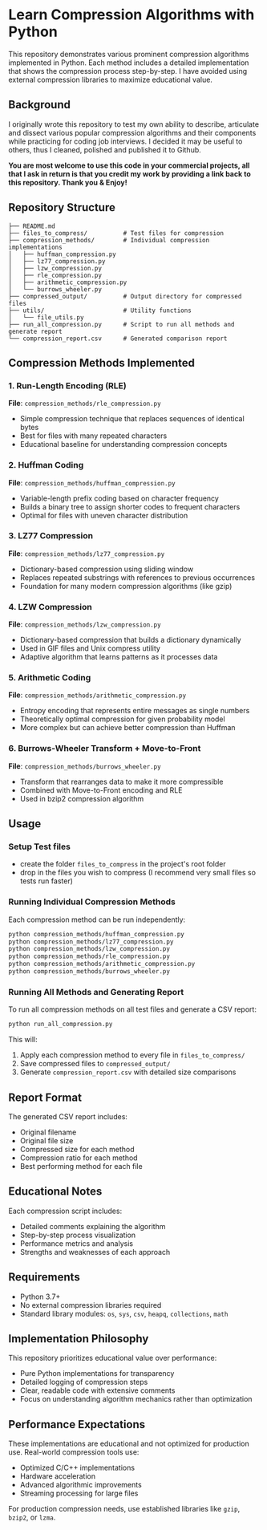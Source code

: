 # Learn Compression Algorithms with Python

This repository demonstrates various prominent compression algorithms implemented in Python. Each method includes a detailed implementation that shows the compression process step-by-step. I have avoided using external compression libraries to maximize educational value.

## Background

I originally wrote this repository to test my own ability to describe, articulate and dissect various popular compression algorithms and their components while practicing for coding job interviews. I decided it may be useful to others, thus I cleaned, polished and published it to Github.

**You are most welcome to use this code in your commercial projects, all that I ask in return is that you credit my work by providing a link back to this repository. Thank you & Enjoy!**

## Repository Structure

```
├── README.md
├── files_to_compress/          # Test files for compression
├── compression_methods/        # Individual compression implementations
│   ├── huffman_compression.py
│   ├── lz77_compression.py
│   ├── lzw_compression.py
│   ├── rle_compression.py
│   ├── arithmetic_compression.py
│   └── burrows_wheeler.py
├── compressed_output/          # Output directory for compressed files
├── utils/                      # Utility functions
│   └── file_utils.py
├── run_all_compression.py      # Script to run all methods and generate report
└── compression_report.csv      # Generated comparison report
```

## Compression Methods Implemented

### 1. Run-Length Encoding (RLE)
**File**: `compression_methods/rle_compression.py`
- Simple compression technique that replaces sequences of identical bytes
- Best for files with many repeated characters
- Educational baseline for understanding compression concepts

### 2. Huffman Coding
**File**: `compression_methods/huffman_compression.py`
- Variable-length prefix coding based on character frequency
- Builds a binary tree to assign shorter codes to frequent characters
- Optimal for files with uneven character distribution

### 3. LZ77 Compression
**File**: `compression_methods/lz77_compression.py`
- Dictionary-based compression using sliding window
- Replaces repeated substrings with references to previous occurrences
- Foundation for many modern compression algorithms (like gzip)

### 4. LZW Compression
**File**: `compression_methods/lzw_compression.py`
- Dictionary-based compression that builds a dictionary dynamically
- Used in GIF files and Unix compress utility
- Adaptive algorithm that learns patterns as it processes data

### 5. Arithmetic Coding
**File**: `compression_methods/arithmetic_compression.py`
- Entropy encoding that represents entire messages as single numbers
- Theoretically optimal compression for given probability model
- More complex but can achieve better compression than Huffman

### 6. Burrows-Wheeler Transform + Move-to-Front
**File**: `compression_methods/burrows_wheeler.py`
- Transform that rearranges data to make it more compressible
- Combined with Move-to-Front encoding and RLE
- Used in bzip2 compression algorithm

## Usage

### Setup Test files

- create the folder `files_to_compress` in the project's root folder
- drop in the files you wish to compress (I recommend very small files so tests run faster)

### Running Individual Compression Methods

Each compression method can be run independently:

```bash
python compression_methods/huffman_compression.py
python compression_methods/lz77_compression.py
python compression_methods/lzw_compression.py
python compression_methods/rle_compression.py
python compression_methods/arithmetic_compression.py
python compression_methods/burrows_wheeler.py
```

### Running All Methods and Generating Report

To run all compression methods on all test files and generate a CSV report:

```bash
python run_all_compression.py
```

This will:
1. Apply each compression method to every file in `files_to_compress/`
2. Save compressed files to `compressed_output/`
3. Generate `compression_report.csv` with detailed size comparisons

## Report Format

The generated CSV report includes:
- Original filename
- Original file size
- Compressed size for each method
- Compression ratio for each method
- Best performing method for each file

## Educational Notes

Each compression script includes:
- Detailed comments explaining the algorithm
- Step-by-step process visualization
- Performance metrics and analysis
- Strengths and weaknesses of each approach

## Requirements

- Python 3.7+
- No external compression libraries required
- Standard library modules: `os`, `sys`, `csv`, `heapq`, `collections`, `math`

## Implementation Philosophy

This repository prioritizes educational value over performance:
- Pure Python implementations for transparency
- Detailed logging of compression steps
- Clear, readable code with extensive comments
- Focus on understanding algorithm mechanics rather than optimization

## Performance Expectations

These implementations are educational and not optimized for production use. Real-world compression tools use:
- Optimized C/C++ implementations
- Hardware acceleration
- Advanced algorithmic improvements
- Streaming processing for large files

For production compression needs, use established libraries like `gzip`, `bzip2`, or `lzma`.